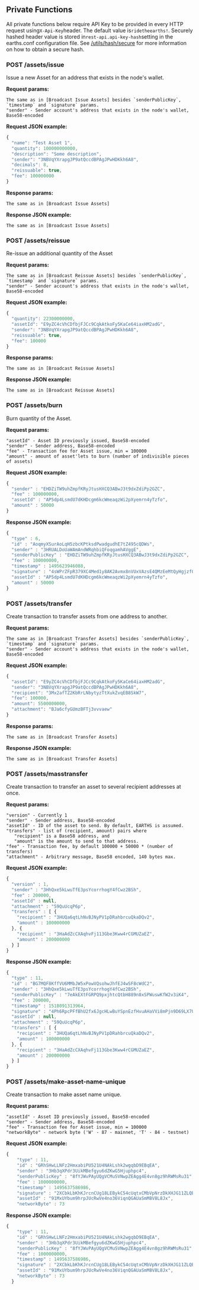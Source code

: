 ## Private Functions

All private functions below require API Key to be provided in every HTTP request using`X-Api-Key`header. The default value is`ridetheearths!`. Securely hashed header value is stored in`rest-api.api-key-hash`setting in the earths.conf configuration file. See [/utils/hash/secure](https://github.com/earthspay/Earths/wiki/Earths-Node-REST-API#post-utilshashsecure) for more information on how to obtain a secure hash.

### POST /assets/issue

Issue a new Asset for an address that exists in the node's wallet.

**Request params:**

    The same as in [Broadcast Issue Assets] besides `senderPublicKey`, `timestamp` and `signature` params.
    "sender" - Sender account's address that exists in the node's wallet, Base58-encoded

**Request JSON example:**

```js
{
  "name": "Test Asset 1",
  "quantity": 100000000000,
  "description": "Some description",
  "sender": "3NBVqYXrapgJP9atQccdBPAgJPwHDKkh6A8",
  "decimals": 8,
  "reissuable": true,
  "fee": 100000000
}
```

**Response params:**

```
The same as in [Broadcast Issue Assets]
```

**Response JSON example:**

```
The same as in [Broadcast Issue Assets]
```

### POST /assets/reissue

Re-issue an additional quantity of the Asset

**Request params:**

    The same as in [Broadcast Reissue Assets] besides `senderPublicKey`, `timestamp` and `signature` params.
    "sender" - Sender account's address that exists in the node's wallet, Base58-encoded

**Request JSON example:**

```js
{
  "quantity": 22300000000,
  "assetId": "E9yZC4cVhCDfbjFJCc9CqkAtkoFy5KaCe64iaxHM2adG",
  "sender": "3NBVqYXrapgJP9atQccdBPAgJPwHDKkh6A8",
  "reissuable": true,
  "fee": 100000
}
```

**Response params:**

```
The same as in [Broadcast Reissue Assets]
```

**Response JSON example:**

```
The same as in [Broadcast Reissue Assets]
```

### POST /assets/burn

Burn quantity of the Asset.

**Request params:**

```
"assetId" - Asset ID previously issued, Base58-encoded
"sender" - Sender address, Base58-encoded
"fee" - Transaction fee for Asset issue, min = 100000
"amount" - amount of asset'lets to burn (number of indivisible pieces of assets)
```

**Request JSON example:**

```js
{
  "sender" : "EHDZiTW9uhZmpfKRyJtusHXCQ3ABwJ3t9dxZdiPp2GZC",
  "fee" : 100000000,
  "assetId" : "AP5dp4LsmdU7dKHDcgm6kcWmeaqzWi2pXyemrn4yTzfo",
  "amount" : 50000
}
```

**Response JSON example:**

```js
{
  "type" : 6,
  "id" : "AoqmyXSurAoLqH5zbcKPtksdPwadgudhE7tZ495cQDWs",
  "sender" : "3HRUALDoUaWAmAndWRqhbiQFoqgamhAVggE",
  "senderPublicKey" : "EHDZiTW9uhZmpfKRyJtusHXCQ3ABwJ3t9dxZdiPp2GZC",
  "fee" : 100000000,
  "timestamp" : 1495623946088,
  "signature" : "4sWPrZFpR379XC4Med1y8AK2Avmx8nVUxVAzsE4QMzEeMtQyHgjzfQsi2Y5VY7diCqMAzohy9ZSTP3yfiB3QPQMd",
  "assetId" : "AP5dp4LsmdU7dKHDcgm6kcWmeaqzWi2pXyemrn4yTzfo",
  "amount" : 50000
}
```

### POST /assets/transfer

Create transaction to transfer assets from one address to another.

**Request params:**

    The same as in [Broadcast Transfer Assets] besides `senderPublicKey`, `timestamp` and `signature` params.
    "sender" - Sender account's address that exists in the node's wallet, Base58-encoded

**Request JSON example:**

```js
{
  "assetId": "E9yZC4cVhCDfbjFJCc9CqkAtkoFy5KaCe64iaxHM2adG",
  "sender": "3NBVqYXrapgJP9atQccdBPAgJPwHDKkh6A8",
  "recipient": "3Mx2afTZ2KbRrLNbytyzTtXukZvqEB8SkW7",
  "fee": 100000,
  "amount": 5500000000,
  "attachment": "BJa6cfyGUmzBFTj3vvvaew"
}
```

**Response params:**

```
The same as in [Broadcast Transfer Assets]
```

**Response JSON example:**

```
The same as in [Broadcast Transfer Assets]
```

### POST /assets/masstransfer

Create transaction to transfer an asset to several recipient addresses at once.

**Request params:**

```
"version" - Currently 1
"sender" - Sender address, Base58-encoded
"assetId" - ID of the asset to send. By default, EARTHS is assumed.
"transfers" - list of (recipient, amount) pairs where
   "recipient" is a Base58 address, and
   "amount" is the amount to send to that address.
"fee" - Transaction fee, by default 100000 + 50000 * (number of transfers)
"attachment" - Arbitrary message, Base58 encoded, 140 bytes max.
```

**Request JSON example:**

```js
{
  "version" : 1,
  "sender" : "3HhQxe5kLwuTfE3psYcorrhogY4fCwz2BSh",
  "fee" : 200000,
  "assetId" : null,
  "attachment" : "59QuUcqP6p",
  "transfers" : [ {
    "recipient" : "3HUQa6qtLhNvBJNyPV1pDRahbrcuQkaDQv2",
    "amount" : 100000000
  }, {
    "recipient" : "3HaAdZcCXAqhvFj113Gbe3Kww4rCGMUZaEZ",
    "amount" : 200000000
  } ]
}
```

**Response JSON example:**

```js
{
  "type" : 11,
  "id" : "BG7MQF8KffVU6MMbJW5xPowVQsohwJhfEJ4wSF8cWdC2",
  "sender" : "3HhQxe5kLwuTfE3psYcorrhogY4fCwz2BSh",
  "senderPublicKey" : "7eAkEXtFGRPQ9pxjhtcQtbH889n8xSPWuswKfW2v3iK4",
  "fee" : 200000,
  "timestamp" : 1518091313964,
  "signature" : "4Ph6RpcPFfBhU2fx6JgcHLwBuYSpnEzfHvuAHaVVi8mPjn9D69LX7UaCtBEGjtaTJ7uBwhF38nc7wMEZDL4rYLDV",
  "assetId" : null,
  "attachment" : "59QuUcqP6p",
  "transfers" : [ {
    "recipient" : "3HUQa6qtLhNvBJNyPV1pDRahbrcuQkaDQv2",
    "amount" : 100000000
  }, {
    "recipient" : "3HaAdZcCXAqhvFj113Gbe3Kww4rCGMUZaEZ",
    "amount" : 200000000
  } ]
}
```

### POST /assets/make-asset-name-unique

Create transaction to make asset name unique.

**Request params:**

```
"assetId" - Asset ID previously issued, Base58-encoded
"sender" - Sender address, Base58-encoded
"fee" - Transaction fee for Asset issue, min = 100000
"networkByte" - network byte ('W' - 87 - mainnet, 'T' - 84 - testnet)
```

**Request JSON example:**

```js
{
    "type" : 11,
    "id" : "GRhSHwLLNFz2HmxabiPU521U4NAkLshk2wgqbD9EBqEA",
    "sender" : "3Hb3qXPdr3UikMBefgyu6dZKwG5Hjuphpc4",
    "senderPublicKey" : "8fYJWvPAyUQgVCMuSVNwpZEAgg4E4vn8gz9hRWMsRu31",
    "fee" : 1000000000,
    "timestamp" : 1495637586986,
    "signature" : "2XCbkLbKhKJrcnCUg18LEBykC54cUqtxCMbVpNrzDkXHJG11ZLQB9vSz2Ha8r4hCqgFPRAvvoo4zFecv27v4DCB3",
    "assetId" : "91MxUYbum9hrpJUcRwVe4no36ViqnQGAUaSmM8V8L8Jx",
    "networkByte" : 73
```

**Response JSON example:**

```js
{
    "type" : 11,
    "id" : "GRhSHwLLNFz2HmxabiPU521U4NAkLshk2wgqbD9EBqEA",
    "sender" : "3Hb3qXPdr3UikMBefgyu6dZKwG5Hjuphpc4",
    "senderPublicKey" : "8fYJWvPAyUQgVCMuSVNwpZEAgg4E4vn8gz9hRWMsRu31",
    "fee" : 1000000000,
    "timestamp" : 1495637586986,
    "signature" : "2XCbkLbKhKJrcnCUg18LEBykC54cUqtxCMbVpNrzDkXHJG11ZLQB9vSz2Ha8r4hCqgFPRAvvoo4zFecv27v4DCB3",
    "assetId" : "91MxUYbum9hrpJUcRwVe4no36ViqnQGAUaSmM8V8L8Jx",
    "networkByte" : 73
  }
```



